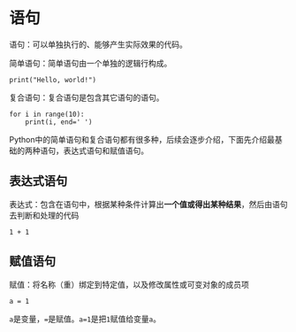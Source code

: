 # 语句

语句：可以单独执行的、能够产生实际效果的代码。

简单语句：简单语句由一个单独的逻辑行构成。

```{code-cell} ipython3
print("Hello, world!")    
```

复合语句：复合语句是包含其它语句的语句。

```{code-cell} ipython3
for i in range(10):
    print(i, end=' ')
```

Python中的简单语句和复合语句都有很多种，后续会逐步介绍，下面先介绍最基础的两种语句，表达式语句和赋值语句。

## 表达式语句

表达式：包含在语句中，根据某种条件计算出**一个值或得出某种结果**，然后由语句去判断和处理的代码

```{code-cell} ipython3
1 + 1
```

## 赋值语句

赋值：将名称（重）绑定到特定值，以及修改属性或可变对象的成员项

```{code-cell} ipython3
a = 1
```

`a`是变量，`=`是赋值。`a=1`是把`1`赋值给变量`a`。

